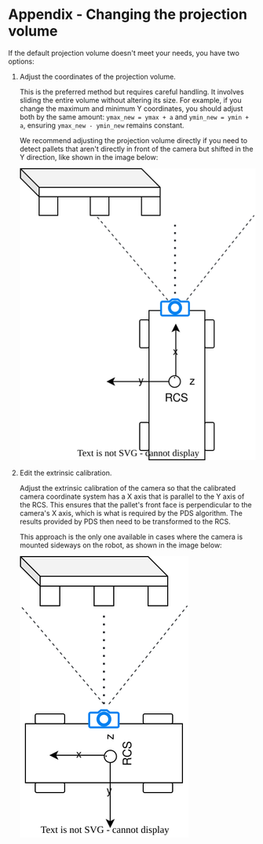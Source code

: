 # Appendix - Changing the projection volume

If the default projection volume doesn't meet your needs, you have two options:
1. Adjust the coordinates of the projection volume.
  
    This is the preferred method but requires careful handling. It involves sliding the entire volume without altering its size. For example, if you change the maximum and minimum Y coordinates, you should adjust both by the same amount: `ymax_new = ymax + a` and `ymin_new = ymin + a`, ensuring `ymax_new - ymin_new` remains constant.

    We recommend adjusting the projection volume directly if you need to detect pallets that aren't directly in front of the camera but shifted in the Y direction, like shown in the image below:

    ![shifted](./resources/shifted.svg)

2. Edit the extrinsic calibration.

   Adjust the extrinsic calibration of the camera so that the calibrated camera coordinate system has a X axis that is parallel to the Y axis of the RCS.
   This ensures that the pallet's front face is perpendicular to the camera's X axis, which is what is required by the PDS algorithm.
   The results provided by PDS then need to be transformed to the RCS.

   This approach is the only one available in cases where the camera is mounted sideways on the robot, as shown in the image below:
    
    ![sideway](./resources/sideway.svg)